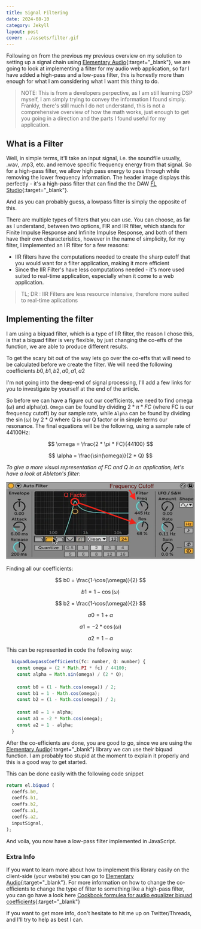 ```yaml
---
title: Signal Filtering
date: 2024-08-10
category: Jekyll
layout: post
cover: ../assets/filter.gif
---
```


Following on from the previous my previous overview on my solution to setting up a signal chain using [Elementary Audio](https://www.elementary.audio/){:target="_blank"},
we are going to look at implementing a filter for my audio web application, so far I have added a high-pass and a low-pass filter, this is honestly more than enough for what I am considering what I want this thing to do.

> NOTE: This is from a developers perpective, as I am still learning DSP myself, I am simply trying to convey the information I found simply. Frankly, there's still much I do not understand, this is not a comprehensive overview of how the math works, just enough to get you going in a direction and the parts I found useful for my application.

## What is a Filter

Well, in simple terms, it'll take an input signal, i.e. the soundfile usually, .wav, .mp3, etc. and remove specific frequency energy from that signal. So for a high-pass filter, we allow high pass energy to pass through while removing the lower frequency information. The header image displays this perfectly - it's a high-pass filter that can find the the DAW [FL Studio](https://www.image-line.com/fl-studio/){:target="_blank"}.

And as you can probably guess, a lowpass filter is simply the opposite of this.

There are multiple types of filters that you can use. You can choose, as far as I understand, between two options, FIR and IIR filter, which stands for Finite Impulse Response and 
Infinite Impulse Response, and both of them have their own characteristics, however in the name of simplicity, for my filter, I implemented an IIR filter for a few reasons:
 - IIR filters have the computations needed to create the sharp cutoff that you would want for a filter application, making it more efficient
 - Since the IIR Filter's have less computations needed - it's more used suited to real-time application, especially when it come to a web application.

> TL; DR : IIR Filters are less resource intensive, therefore more suited to real-time aplications

## Implementing the filter

I am using a biquad filter, which is a type of IIR filter, the reason I chose this, is that a biquad filter is very flexible, by just changing the co-effs of the function, we are able to produce different results.

To get the scary bit out of the way lets go over the co-effs that will need to be calculated before we create the filter. We will need the following coefficients $b0, b1, b2, a0, a1, a2$

I'm not going into the deep-end of signal processing, I'll add a few links for you to investigate by yourself at the end of the article.

So before we can have a figure out our coefficients, we need to find omega ($\omega$) and alpha($\alpha$). `Omega` can be found by dividing $2 * \pi * FC$ (where FC is our frequency cutoff) by our sample rate, while `Alpha` can be found by dividing the $\sin(\omega)$ by $2 * Q$ where Q is our Q factor or in simple terms our resonance.
The final equations will be the following, using a sample rate of 44100Hz:

$$
\omega = \frac{2 * \pi * FC}{44100}
$$

$$
\alpha = \frac{\sin(\omega)}{2 * Q}
$$

*To give a more visual representation of FC and Q in an application, let's have a look at Ableton's filter:*

![Frequency Cutoff and Q Factor](../assets/filtering/cutoff-and-qfactor.png "Frequency Cutoff and Q Factor")

Finding all our coefficients:

$$
b0 = \frac{1-\cos(\omega)}{2}
$$

$$
b1 = 1-\cos(\omega)
$$

$$
b2 = \frac{1-\cos(\omega)}{2}
$$

$$
a0 = 1 + \alpha
$$

$$
a1 = -2 * \cos(\omega)
$$

$$
a2 = 1-\alpha
$$

This can be represented in code the following way:

```js
  biquadLowpassCoefficients(fc: number, Q: number) {
    const omega = (2 * Math.PI * fc) / 44100;
    const alpha = Math.sin(omega) / (2 * Q);

    const b0 = (1 - Math.cos(omega)) / 2;
    const b1 = 1 - Math.cos(omega);
    const b2 = (1 - Math.cos(omega)) / 2;

    const a0 = 1 + alpha;
    const a1 = -2 * Math.cos(omega);
    const a2 = 1 - alpha;
  }
```

After the co-efficients are done, you are good to go, since we are using the [Elementary Audio](https://www.elementary.audio/){:target="_blank"} library we can use their biquad function.
I am probably too stupid at the moment to explain it properly and this is a good way to get started.

This can be done easily with the following code snippet

```js
return el.biquad (
  coeffs.b0,
  coeffs.b1,
  coeffs.b2,
  coeffs.a1,
  coeffs.a2,
  inputSignal,
);
```

And voila, you now have a low-pass filter implemented in JavaScript.

### Extra Info

If you want to learn more about how to implement this library easily on the client-side (your website) you can go to [Elementary Audio](https://www.elementary.audio/){:target="_blank"}.
For more information on how to change the co-efficients to change the type of filter to something like a high-pass filter, you can go have a look here [Cookbook formulea for audio equalizer biquad coefficients](https://webaudio.github.io/Audio-EQ-Cookbook/audio-eq-cookbook.html){:target="_blank"}

If you want to get more info, don't hesitate to hit me up on Twitter/Threads, and I'll try to help as best I can.
